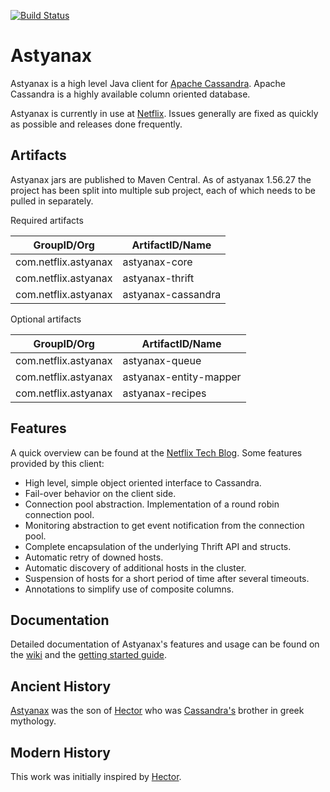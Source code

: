 [![Build Status](https://travis-ci.org/bazaarvoice/astyanax.svg?branch=master)](https://travis-ci.org/bazaarvoice/astyanax)

Astyanax
========
Astyanax is a high level Java client for [Apache Cassandra](http://cassandra.apache.org).
Apache Cassandra is a highly available column oriented database.

Astyanax is currently in use at [Netflix](http://movies.netflix.com). Issues generally are fixed as quickly as possible and releases done frequently.

Artifacts
-------------------------------

Astyanax jars are published to Maven Central.  As of astyanax 1.56.27 the project has been split into multiple sub project, each of which needs to be pulled in separately.

Required artifacts

|GroupID/Org|ArtifactID/Name|
| --------- | ------------- |
|com.netflix.astyanax|astyanax-core|
|com.netflix.astyanax|astyanax-thrift|
|com.netflix.astyanax|astyanax-cassandra|

Optional artifacts

|GroupID/Org|ArtifactID/Name|
| --------- | ------------- |
|com.netflix.astyanax|astyanax-queue|
|com.netflix.astyanax|astyanax-entity-mapper|
|com.netflix.astyanax|astyanax-recipes|

Features
--------
A quick overview can be found at the [Netflix Tech Blog](http://techblog.netflix.com/2012/01/announcing-astyanax.html). Some features provided by this client:

* High level, simple object oriented interface to Cassandra.
* Fail-over behavior on the client side.
* Connection pool abstraction.  Implementation of a round robin connection pool.
* Monitoring abstraction to get event notification from the connection pool. 
* Complete encapsulation of the underlying Thrift API and structs.
* Automatic retry of downed hosts.
* Automatic discovery of additional hosts in the cluster.
* Suspension of hosts for a short period of time after several timeouts.
* Annotations to simplify use of composite columns.


Documentation
-------------
Detailed documentation of Astyanax's features and usage can be found on the [wiki](https://github.com/Netflix/astyanax/wiki) and the [getting started guide](https://github.com/Netflix/astyanax/wiki/Getting-Started).


Ancient History
---------------
[Astyanax](http://en.wikipedia.org/wiki/Astyanax) was the son of [Hector](http://en.wikipedia.org/wiki/Hector) who was [Cassandra's](http://en.wikipedia.org/wiki/Cassandra) brother in greek mythology. 


Modern History
----------------
This work was initially inspired by [Hector](https://github.com/hector-client/hector).

